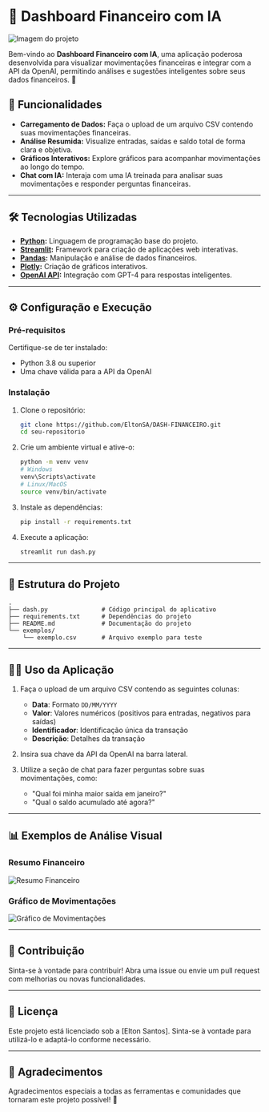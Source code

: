 # 💬 Dashboard Financeiro com IA
![Imagem do projeto](https://i.postimg.cc/9XDfN2F3/dash.png)

Bem-vindo ao **Dashboard Financeiro com IA**, uma aplicação poderosa desenvolvida para visualizar movimentações financeiras e integrar com a API da OpenAI, permitindo análises e sugestões inteligentes sobre seus dados financeiros. 🚀

## 📌 Funcionalidades

- **Carregamento de Dados:** Faça o upload de um arquivo CSV contendo suas movimentações financeiras.
- **Análise Resumida:** Visualize entradas, saídas e saldo total de forma clara e objetiva.
- **Gráficos Interativos:** Explore gráficos para acompanhar movimentações ao longo do tempo.
- **Chat com IA:** Interaja com uma IA treinada para analisar suas movimentações e responder perguntas financeiras.

---

## 🛠️ Tecnologias Utilizadas

- **[Python](https://www.python.org/):** Linguagem de programação base do projeto.
- **[Streamlit](https://streamlit.io/):** Framework para criação de aplicações web interativas.
- **[Pandas](https://pandas.pydata.org/):** Manipulação e análise de dados financeiros.
- **[Plotly](https://plotly.com/python/):** Criação de gráficos interativos.
- **[OpenAI API](https://openai.com/):** Integração com GPT-4 para respostas inteligentes.

---

## ⚙️ Configuração e Execução

### Pré-requisitos

Certifique-se de ter instalado:

- Python 3.8 ou superior
- Uma chave válida para a API da OpenAI

### Instalação

1. Clone o repositório:
   ```bash
   git clone https://github.com/EltonSA/DASH-FINANCEIRO.git
   cd seu-repositorio
   ```

2. Crie um ambiente virtual e ative-o:
   ```bash
   python -m venv venv
   # Windows
   venv\Scripts\activate
   # Linux/MacOS
   source venv/bin/activate
   ```

3. Instale as dependências:
   ```bash
   pip install -r requirements.txt
   ```

4. Execute a aplicação:
   ```bash
   streamlit run dash.py
   ```

---

## 📂 Estrutura do Projeto

```plaintext
.
├── dash.py               # Código principal do aplicativo
├── requirements.txt      # Dependências do projeto
├── README.md             # Documentação do projeto
└── exemplos/
    └── exemplo.csv       # Arquivo exemplo para teste
```

---

## 🧑‍💻 Uso da Aplicação

1. Faça o upload de um arquivo CSV contendo as seguintes colunas:
   - **Data**: Formato `DD/MM/YYYY`
   - **Valor**: Valores numéricos (positivos para entradas, negativos para saídas)
   - **Identificador**: Identificação única da transação
   - **Descrição**: Detalhes da transação

2. Insira sua chave da API da OpenAI na barra lateral.

3. Utilize a seção de chat para fazer perguntas sobre suas movimentações, como:
   - "Qual foi minha maior saída em janeiro?"
   - "Qual o saldo acumulado até agora?"

---

## 📊 Exemplos de Análise Visual

### Resumo Financeiro

![Resumo Financeiro](https://prnt.sc/kEcmIb8I5qNF)

### Gráfico de Movimentações

![Gráfico de Movimentações](https://prnt.sc/LxaT3kXj5RBB)

---

## 🤝 Contribuição

Sinta-se à vontade para contribuir! Abra uma issue ou envie um pull request com melhorias ou novas funcionalidades.

---

## 📝 Licença

Este projeto está licenciado sob a [Elton Santos]. Sinta-se à vontade para utilizá-lo e adaptá-lo conforme necessário.

---

## 🌟 Agradecimentos

Agradecimentos especiais a todas as ferramentas e comunidades que tornaram este projeto possível! 💜

